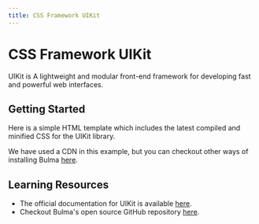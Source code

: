 ```yaml
---
title: CSS Framework UIKit
---
```

# CSS Framework UIKit

UIKit is A lightweight and modular front-end framework for developing fast and powerful web interfaces.
## Getting Started

Here is a simple HTML template which includes the latest compiled and minified CSS for the UIKit library.

<!DOCTYPE html>
<html>
    <head>
        <title></title>
        <link rel="stylesheet" href="css/uikit.min.css" />
        <script src="js/jquery.js"></script>
        <script src="js/uikit.min.js"></script>
        <script src="js/uikit-icons.min.js"></script>
    </head>
    <body>
    </body>
</html>

We have used a CDN in this example, but you can checkout other ways of installing Bulma <a href='https://getuikit.com/docs/introduction' target='_blank' rel='nofollow'>here</a>.

## Learning Resources

*   The official documentation for UIKit is available <a href='https://getuikit.com/docs/introduction' target='_blank' rel='nofollow'>here</a>.
*   Checkout Bulma's open source GitHub repository <a href='https://github.com/uikit/uikit' target='_blank' rel='nofollow'>here</a>.
